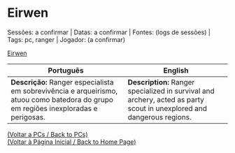 
# Eirwen

Sessões: a confirmar | Datas: a confirmar | Fontes: (logs de sessões) | Tags: pc, ranger | Jogador: (a confirmar)

[Eirwen](eirwen.png)

| Português | English |
|-----------|---------|
| **Descrição:** Ranger especialista em sobrevivência e arqueirismo, atuou como batedora do grupo em regiões inexploradas e perigosas. | **Description:** Ranger specialized in survival and archery, acted as party scout in unexplored and dangerous regions. |

[(Voltar a PCs / Back to PCs)](pcs.md)  
[(Voltar à Página Inicial / Back to Home Page)](index.md)

